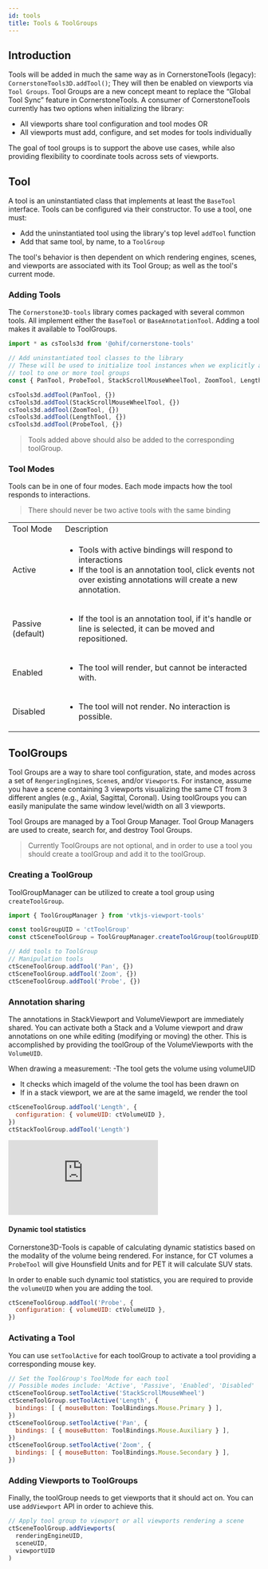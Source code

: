 ```yaml
---
id: tools
title: Tools & ToolGroups
---
```


## Introduction

Tools will be added in much the same way as in CornerstoneTools (legacy): `CornerstoneTools3D.addTool()`; They will then be enabled on viewports via `Tool Groups`. Tool Groups are a new concept meant to replace the “Global Tool Sync” feature in CornerstoneTools. A consumer of CornerstoneTools currently has two options when initializing the library:

- All viewports share tool configuration and tool modes OR
- All viewports must add, configure, and set modes for tools individually

The goal of tool groups is to support the above use cases, while also providing flexibility to coordinate tools across sets of viewports.



## Tool

A tool is an uninstantiated class that implements at least the `BaseTool` interface.
Tools can be configured via their constructor. To use a tool, one must:

- Add the uninstantiated tool using the library's top level `addTool` function
- Add that same tool, by name, to a `ToolGroup`

The tool's behavior is then dependent on which rendering engines, scenes,
and viewports are associated with its Tool Group; as well as the tool's current
mode.

### Adding Tools

The `Cornerstone3D-tools` library comes packaged with several common tools. All implement either
the `BaseTool` or `BaseAnnotationTool`. Adding a tool makes it available to ToolGroups.


```js
import * as csTools3d from '@ohif/cornerstone-tools'

// Add uninstantiated tool classes to the library
// These will be used to initialize tool instances when we explicitly add each
// tool to one or more tool groups
const { PanTool, ProbeTool, StackScrollMouseWheelTool, ZoomTool, LengthTool } = csTools3d

csTools3d.addTool(PanTool, {})
csTools3d.addTool(StackScrollMouseWheelTool, {})
csTools3d.addTool(ZoomTool, {})
csTools3d.addTool(LengthTool, {})
csTools3d.addTool(ProbeTool, {})
```

> Tools added above should also be added to the corresponding toolGroup.


### Tool Modes

Tools can be in one of four modes. Each mode impacts how the tool responds to
interactions.

> There should never be two active tools with the same binding


<table>
  <tr>
    <td>Tool Mode</td>
    <td>Description</td>
  </tr>
  <tr>
    <td>Active</td>
    <td>
      <ul>
        <li>Tools with active bindings will respond to interactions</li>
        <li>If the tool is an annotation tool, click events not over existing annotations
  will create a new annotation.</li>
      </ul>
    </td>
  </tr>
  <tr>
    <td>Passive (default)</td>
    <td>
      <ul>
        <li>If the tool is an annotation tool, if it's handle or line is selected, it
    can be moved and repositioned.</li>
      </ul>
    </td>
  </tr>
  <tr>
    <td>Enabled</td>
    <td>
      <ul>
        <li>The tool will render, but cannot be interacted with.</li>
      </ul>
    </td>
  </tr>
  <tr>
    <td>Disabled</td>
    <td>
      <ul>
        <li>The tool will not render. No interaction is possible.</li>
      </ul>
    </td>
  </tr>
</table>


## ToolGroups

Tool Groups are a way to share tool configuration, state, and modes across
a set of `RengeringEngine`s, `Scene`s, and/or `Viewport`s.
For instance, assume you have a scene containing 3 viewports visualizing the same CT from 3 different angles (e.g., Axial, Sagittal, Coronal). Using toolGroups you can easily manipulate the same window level/width on all 3 viewports.

Tool Groups are managed
by a Tool Group Manager. Tool Group Managers are used to create, search for, and
destroy Tool Groups.

> Currently ToolGroups are not optional, and in order to use a tool you should create a toolGroup and add it to the toolGroup.

### Creating a ToolGroup
ToolGroupManager can be utilized to create a tool group using `createToolGroup`.

```js
import { ToolGroupManager } from 'vtkjs-viewport-tools'

const toolGroupUID = 'ctToolGroup'
const ctSceneToolGroup = ToolGroupManager.createToolGroup(toolGroupUID)

// Add tools to ToolGroup
// Manipulation tools
ctSceneToolGroup.addTool('Pan', {})
ctSceneToolGroup.addTool('Zoom', {})
ctSceneToolGroup.addTool('Probe', {})
```

### Annotation sharing
The annotations in StackViewport and VolumeViewport are immediately shared.
You can activate both a Stack and a Volume viewport and draw annotations on
one while editing (modifying or moving) the other. This is accomplished by
providing the toolGroup of the VolumeViewports with the `VolumeUID`.

When drawing a measurement:
-The tool gets the volume using volumeUID
- It checks which imageId of the volume the tool has been drawn on
- If in a stack viewport, we are at the same imageId, we render the tool

```js
ctSceneToolGroup.addTool('Length', {
  configuration: { volumeUID: ctVolumeUID },
})
ctStackToolGroup.addTool('Length')
```

<div style={{padding:"56.25% 0 0 0", position:"relative"}}>
    <iframe src="https://player.vimeo.com/video/601943316?badge=0&amp;autopause=0&amp;player_id=0&amp;app_id=58479&amp;h=a6f3ee6e3d" frameBorder="0" allow="autoplay; fullscreen; picture-in-picture" allowFullScreen style= {{ position:"absolute",top:0,left:0,width:"100%",height:"100%"}} title="measurement-report"></iframe>
</div>


#### Dynamic tool statistics
Cornerstone3D-Tools is capable of calculating dynamic statistics based on the modality of the volume being rendered. For instance, for CT volumes a `ProbeTool` will give Hounsfield Units and for PET it will calculate SUV stats.

In order to enable such dynamic tool statistics, you are required to provide the `volumeUID` when you are adding the tool.

```js
ctSceneToolGroup.addTool('Probe', {
  configuration: { volumeUID: ctVolumeUID },
})
```




### Activating a Tool
You can use `setToolActive` for each toolGroup to activate a tool providing a corresponding mouse key.


```js
// Set the ToolGroup's ToolMode for each tool
// Possible modes include: 'Active', 'Passive', 'Enabled', 'Disabled'
ctSceneToolGroup.setToolActive('StackScrollMouseWheel')
ctSceneToolGroup.setToolActive('Length', {
  bindings: [ { mouseButton: ToolBindings.Mouse.Primary } ],
})
ctSceneToolGroup.setToolActive('Pan', {
  bindings: [ { mouseButton: ToolBindings.Mouse.Auxiliary } ],
})
ctSceneToolGroup.setToolActive('Zoom', {
  bindings: [ { mouseButton: ToolBindings.Mouse.Secondary } ],
})
```


### Adding Viewports to ToolGroups
Finally, the toolGroup needs to get viewports that it should act on. You can use `addViewport` API in order to achieve this.



```js
// Apply tool group to viewport or all viewports rendering a scene
ctSceneToolGroup.addViewports(
  renderingEngineUID,
  sceneUID,
  viewportUID
)
```
